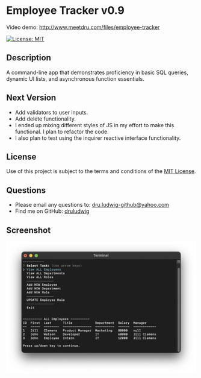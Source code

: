 # Employee Tracker v0.9
  Video demo: <a href="http://www.meetdru.com/files/employee-tracker">http://www.meetdru.com/files/employee-tracker</a>

  [![License: MIT](https://img.shields.io/badge/License-MIT-yellow.svg)](https://opensource.org/licenses/MIT)
  ## Description
  A command-line app that demonstrates proficiency in basic SQL queries, dynamic UI lists, and asynchronous function essentials.
  
  ## Next Version
  - Add validators to user inputs.
  - Add delete functionality.
  - I ended up mixing different styles of JS in my effort to make this functional. I plan to refactor the code.
  - I also plan to test using the inquirer reactive interface functionality.
 
 
  ## License
  Use of this project is subject to the terms and conditions of the <a href="https://www.mit.edu/~amini/LICENSE.md">MIT License</a>.
  ## Questions
  - Please email any questions to: <a href="mailto:dru.ludwig-github@yahoo.com">dru.ludwig-github@yahoo.com</a>
  - Find me on GitHub: <a href="https://github.com/druludwig">druludwig</a>
  
## Screenshot

<img src="assets/screenshot.jpg">